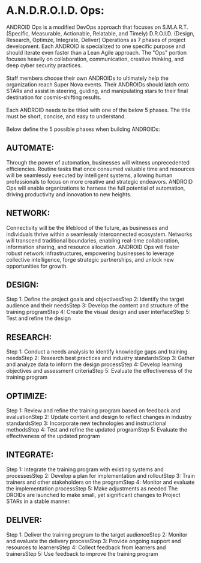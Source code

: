 # A.N.D.R.O.I.D. Ops:
ANDROID Ops is a modified DevOps approach that focuses on S.M.A.R.T. (Specific, Measurable, Actionable, Relatable, and Timely) D.R.O.I.D. (Design, Research, Optimze, Integrate, Deliver) Operations as 7 phases of project development. Each ANDROID is specialized to one specific purpose and should iterate even faster than a Lean Agile approach. The "Ops" portion focuses heavily on collaboration, communication, creative thinking, and deep cyber security practices.
<br><br>
Staff members choose their own ANDROIDs to ultimately help the organization reach Super Nova events. Their ANDROIDs should latch onto STARs and assist in steering, guiding, and manipulating stars to their final destination for cosmis-shifting results.
<br><br>
Each ANDROID needs to be titled with one of the below 5 phases.  The title must be short, concise, and easy to understand.
<br><br>
Below define the 5 possible phases when building ANDROIDs:

## AUTOMATE:
Through the power of automation, businesses will witness unprecedented efficiencies. Routine tasks that once consumed valuable time and resources will be seamlessly executed by intelligent systems, allowing human professionals to focus on more creative and strategic endeavors. ANDROID Ops will enable organizations to harness the full potential of automation, driving productivity and innovation to new heights.

## NETWORK:
Connectivity will be the lifeblood of the future, as businesses and individuals thrive within a seamlessly interconnected ecosystem. Networks will transcend traditional boundaries, enabling real-time collaboration, information sharing, and resource allocation. ANDROID Ops will foster robust network infrastructures, empowering businesses to leverage collective intelligence, forge strategic partnerships, and unlock new opportunities for growth.

## DESIGN:
Step 1: Define the project goals and objectivesStep 2: Identify the target audience and their needsStep 3: Develop the content and structure of the training programStep 4: Create the visual design and user interfaceStep 5: Test and refine the design

## RESEARCH:
Step 1: Conduct a needs analysis to identify knowledge gaps and training needsStep 2: Research best practices and industry standardsStep 3: Gather and analyze data to inform the design processStep 4: Develop learning objectives and assessment criteriaStep 5: Evaluate the effectiveness of the training program

## OPTIMIZE:
Step 1: Review and refine the training program based on feedback and evaluationStep 2: Update content and design to reflect changes in industry standardsStep 3: Incorporate new technologies and instructional methodsStep 4: Test and refine the updated programStep 5: Evaluate the effectiveness of the updated program

## INTEGRATE:
Step 1: Integrate the training program with existing systems and processesStep 2: Develop a plan for implementation and rolloutStep 3: Train trainers and other stakeholders on the programStep 4: Monitor and evaluate the implementation processStep 5: Make adjustments as needed
The DROIDs are launched to make small, yet significant changes to Project STARs in a stable manner. 

## DELIVER:
Step 1: Deliver the training program to the target audienceStep 2: Monitor and evaluate the delivery processStep 3: Provide ongoing support and resources to learnersStep 4: Collect feedback from learners and trainersStep 5: Use feedback to improve the training program